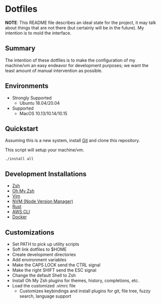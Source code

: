 # Dotfiles

**NOTE**: This README file describes an ideal state for the project, it may talk
about things that are not there (but certainly will be in the future). My intention is
to mold the interface.

## Summary

The intention of these dotfiles is to make the configuration of my machine/vm 
an easy endeavor for development purposes; we want the least amount of manual
intervention as possible.

## Environments

* Strongly Supported
  * Ubuntu 18.04/20.04
* Supported
  * MacOS 10.13/10.14/10.15

## Quickstart

Assuming this is a new system, install [Git](https://git-scm.com/)
and clone this repository.

This script will setup your machine/vm. 

```
./install all
```

## Development Installations

* [Zsh](https://www.zsh.org/)
* [Oh My Zsh](https://ohmyz.sh/)
* [Vim](https://www.vim.org/)
* [NVM (Node Version Manager)](https://github.com/nvm-sh/nvm)
* [Rust](https://www.rust-lang.org/)
* [AWS CLI](https://aws.amazon.com/cli/)
* [Docker](https://www.docker.com/)

## Customizations

* Set PATH to pick up utility scripts
* Soft link dotfiles to $HOME
* Create development directories
* Add environment variables
* Make the CAPS LOCK send the CTRL signal
* Make the right SHIFT send the ESC signal
* Change the default Shell to Zsh
* Install Oh My Zsh plugins for themes, history, completions, etc.
* Load the customized .vimrc file 
  * Customizes keybindings and install plugins for git, file tree, fuzzy search, language support

